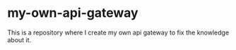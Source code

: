 # my-own-api-gateway

This is a repository where I create my own api gateway to fix the knowledge about it.
